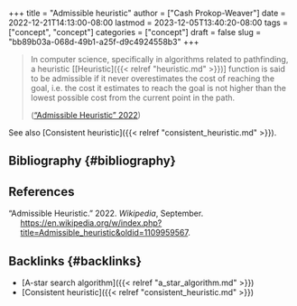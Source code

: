 +++
title = "Admissible heuristic"
author = ["Cash Prokop-Weaver"]
date = 2022-12-21T14:13:00-08:00
lastmod = 2023-12-05T13:40:20-08:00
tags = ["concept", "concept"]
categories = ["concept"]
draft = false
slug = "bb89b03a-068d-49b1-a25f-d9c4924558b3"
+++

> In computer science, specifically in algorithms related to pathfinding, a heuristic [[Heuristic]({{< relref "heuristic.md" >}})] function is said to be admissible if it never overestimates the cost of reaching the goal, i.e. the cost it estimates to reach the goal is not higher than the lowest possible cost from the current point in the path.
>
> (<a href="#citeproc_bib_item_1">“Admissible Heuristic” 2022</a>)

See also [Consistent heuristic]({{< relref "consistent_heuristic.md" >}}).


## Bibliography {#bibliography}

## References

<style>.csl-entry{text-indent: -1.5em; margin-left: 1.5em;}</style><div class="csl-bib-body">
  <div class="csl-entry"><a id="citeproc_bib_item_1"></a>“Admissible Heuristic.” 2022. <i>Wikipedia</i>, September. <a href="https://en.wikipedia.org/w/index.php?title=Admissible_heuristic&oldid=1109959567">https://en.wikipedia.org/w/index.php?title=Admissible_heuristic&#38;oldid=1109959567</a>.</div>
</div>


## Backlinks {#backlinks}

-   [A-star search algorithm]({{< relref "a_star_algorithm.md" >}})
-   [Consistent heuristic]({{< relref "consistent_heuristic.md" >}})

